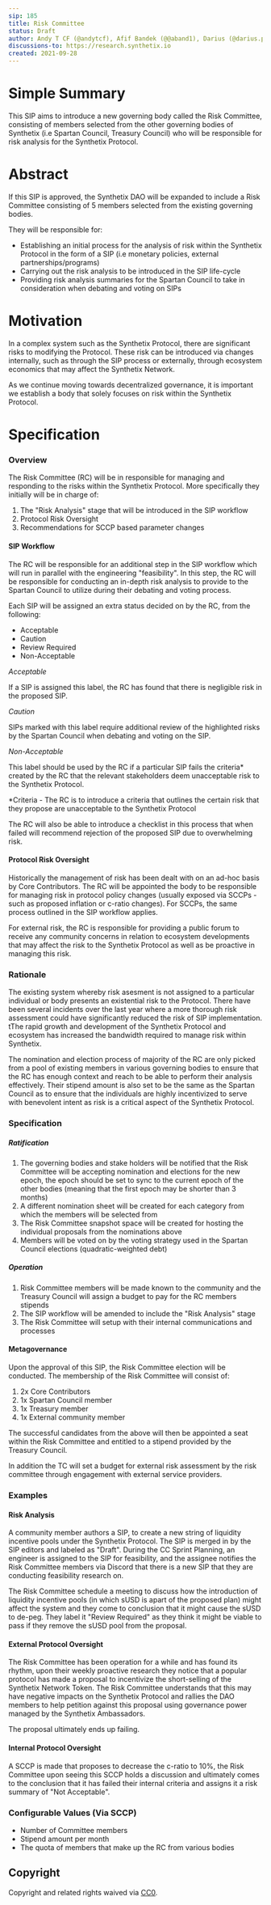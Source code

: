 ```yaml
---
sip: 185
title: Risk Committee
status: Draft
author: Andy T CF (@andytcf), Afif Bandek (@@aband1), Darius (@darius.przydzial)
discussions-to: https://research.synthetix.io
created: 2021-09-28
---
```


<!--You can leave these HTML comments in your merged SIP and delete the visible duplicate text guides, they will not appear and may be helpful to refer to if you edit it again. This is the suggested template for new SIPs. Note that an SIP number will be assigned by an editor. When opening a pull request to submit your SIP, please use an abbreviated title in the filename, `sip-draft_title_abbrev.md`. The title should be 44 characters or less.-->

# Simple Summary

<!--"If you can't explain it simply, you don't understand it well enough." Simply describe the outcome the proposed changes intends to achieve. This should be non-technical and accessible to a casual community member.-->

This SIP aims to introduce a new governing body called the Risk Committee, consisting of members selected from the other governing bodies of Synthetix (i.e Spartan Council, Treasury Council) who will be responsible for risk analysis for the Synthetix Protocol.

# Abstract

<!--A short (~200 word) description of the proposed change, the abstract should clearly describe the proposed change. This is what *will* be done if the SIP is implemented, not *why* it should be done or *how* it will be done. If the SIP proposes deploying a new contract, write, "we propose to deploy a new contract that will do x".-->

If this SIP is approved, the Synthetix DAO will be expanded to include a Risk Committee consisting of 5 members selected from the existing governing bodies.

They will be responsible for:

- Establishing an initial process for the analysis of risk within the Synthetix Protocol in the form of a SIP (i.e monetary policies, external partnerships/programs)
- Carrying out the risk analysis to be introduced in the SIP life-cycle
- Providing risk analysis summaries for the Spartan Council to take in consideration when debating and voting on SIPs

# Motivation

<!--This is the problem statement. This is the *why* of the SIP. It should clearly explain *why* the current state of the protocol is inadequate.  It is critical that you explain *why* the change is needed, if the SIP proposes changing how something is calculated, you must address *why* the current calculation is inaccurate or wrong. This is not the place to describe how the SIP will address the issue!-->

In a complex system such as the Synthetix Protocol, there are significant risks to modifying the Protocol. These risk can be introduced via changes internally, such as through the SIP process or externally, through ecosystem economics that may affect the Synthetix Network.

As we continue moving towards decentralized governance, it is important we establish a body that solely focuses on risk within the Synthetix Protocol.

# Specification

<!--The specification should describe the syntax and semantics of any new feature, there are five sections
1. Overview
2. Rationale
3. Technical Specification
4. Test Cases
5. Configurable Values
-->

### Overview

<!--This is a high level overview of *how* the SIP will solve the problem. The overview should clearly describe how the new feature will be implemented.-->

The Risk Committee (RC) will be in responsible for managing and responding to the risks within the Synthetix Protocol. More specifically they initially will be in charge of:

1. The "Risk Analysis" stage that will be introduced in the SIP workflow
2. Protocol Risk Oversight
3. Recommendations for SCCP based parameter changes

#### SIP Workflow

The RC will be responsible for an additional step in the SIP workflow which will run in parallel with the engineering "feasibility". In this step, the RC will be responsible for conducting an in-depth risk analysis to provide to the Spartan Council to utilize during their debating and voting process.

Each SIP will be assigned an extra status decided on by the RC, from the following:

- Acceptable
- Caution
- Review Required
- Non-Acceptable

_Acceptable_

If a SIP is assigned this label, the RC has found that there is negligible risk in the proposed SIP.

_Caution_

SIPs marked with this label require additional review of the highlighted risks by the Spartan Council when debating and voting on the SIP.

_Non-Acceptable_

This label should be used by the RC if a particular SIP fails the criteria\* created by the RC that the relevant stakeholders deem unacceptable risk to the Synthetix Protocol.

\*Criteria - The RC is to introduce a criteria that outlines the certain risk that they propose are unacceptable to the Synthetix Protocol

The RC will also be able to introduce a checklist in this process that when failed will recommend rejection of the proposed SIP due to overwhelming risk.

#### Protocol Risk Oversight

Historically the management of risk has been dealt with on an ad-hoc basis by Core Contributors. The RC will be appointed the body to be responsible for managing risk in protocol policy changes (usually exposed via SCCPs - such as proposed inflation or c-ratio changes). For SCCPs, the same process outlined in the SIP workflow applies.

For external risk, the RC is responsible for providing a public forum to receive any community concerns in relation to ecosystem developments that may affect the risk to the Synthetix Protocol as well as be proactive in managing this risk.

### Rationale

<!--This is where you explain the reasoning behind how you propose to solve the problem. Why did you propose to implement the change in this way, what were the considerations and trade-offs. The rationale fleshes out what motivated the design and why particular design decisions were made. It should describe alternate designs that were considered and related work. The rationale may also provide evidence of consensus within the community, and should discuss important objections or concerns raised during discussion.-->

The existing system whereby risk asesment is not assigned to a particular individual or body presents an existential risk to the Protocol. There have been several incidents over the last year where a more thorough risk assessment could have significantly reduced the risk of SIP implementation. tThe rapid growth and development of the Synthetix Protocol and ecosystem has increased the bandwidth required to manage risk within Synthetix.

The nomination and election process of majority of the RC are only picked from a pool of existing members in various governing bodies to ensure that the RC has enough context and reach to be able to perform their analysis effectively. Their stipend amount is also set to be the same as the Spartan Council as to ensure that the individuals are highly incentivized to serve with benevolent intent as risk is a critical aspect of the Synthetix Protocol.

### Specification

<!--The technical specification should outline the public API of the changes proposed. That is, changes to any of the interfaces Synthetix currently exposes or the creations of new ones.-->

##### Ratification

1. The governing bodies and stake holders will be notified that the Risk Committee will be accepting nomination and elections for the new epoch, the epoch should be set to sync to the current epoch of the other bodies (meaning that the first epoch may be shorter than 3 months)
2. A different nomination sheet will be created for each category from which the members will be selected from
3. The Risk Committee snapshot space will be created for hosting the individual proposals from the nominations above
4. Members will be voted on by the voting strategy used in the Spartan Council elections (quadratic-weighted debt)

##### Operation

1. Risk Committee members will be made known to the community and the Treasury Council will assign a budget to pay for the RC members stipends
2. The SIP workflow will be amended to include the "Risk Analysis" stage
3. The Risk Committee will setup with their internal communications and processes

#### Metagovernance

Upon the approval of this SIP, the Risk Committee election will be conducted. The membership of the Risk Committee will consist of:

1. 2x Core Contributors
2. 1x Spartan Council member
3. 1x Treasury member
4. 1x External community member

The successful candidates from the above will then be appointed a seat within the Risk Committee and entitled to a stipend provided by the Treasury Council.

In addition the TC will set a budget for external risk assessment by the risk committee through engagement with external service providers.

### Examples

<!--Test cases for an implementation are mandatory for SIPs but can be included with the implementation..-->

#### Risk Analysis

A community member authors a SIP, to create a new string of liquidity incentive pools under the Synthetix Protocol. The SIP is merged in by the SIP editors and labeled as "Draft". During the CC Sprint Planning, an engineer is assigned to the SIP for feasibility, and the assignee notifies the Risk Committee members via Discord that there is a new SIP that they are conducting feasibility research on.

The Risk Committee schedule a meeting to discuss how the introduction of liquidity incentive pools (in which sUSD is apart of the proposed plan) might affect the system and they come to conclusion that it might cause the sUSD to de-peg. They label it "Review Required" as they think it might be viable to pass if they remove the sUSD pool from the proposal.

#### External Protocol Oversight

The Risk Committee has been operation for a while and has found its rhythm, upon their weekly proactive research they notice that a popular protocol has made a proposal to incentivize the short-selling of the Synthetix Network Token. The Risk Committee understands that this may have negative impacts on the Synthetix Protocol and rallies the DAO members to help petition against this proposal using governance power managed by the Synthetix Ambassadors.

The proposal ultimately ends up failing.

#### Internal Protocol Oversight

A SCCP is made that proposes to decrease the c-ratio to 10%, the Risk Committee upon seeing this SCCP holds a discussion and ultimately comes to the conclusion that it has failed their internal criteria and assigns it a risk summary of "Not Acceptable".

### Configurable Values (Via SCCP)

<!--Please list all values configurable via SCCP under this implementation.-->

- Number of Committee members
- Stipend amount per month
- The quota of members that make up the RC from various bodies

## Copyright

Copyright and related rights waived via [CC0](https://creativecommons.org/publicdomain/zero/1.0/).
